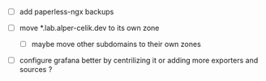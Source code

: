  - [ ] add paperless-ngx backups 
  - [ ] move *.lab.alper-celik.dev to its own zone
    - [ ] maybe move other subdomains to their own zones
  - [ ] configure grafana better by centrilizing it or adding more exporters and sources ?

